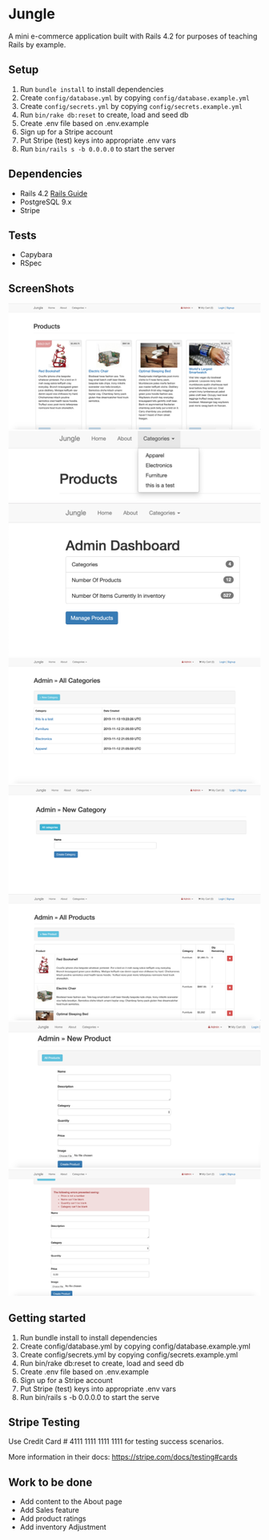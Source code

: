 # Jungle

A mini e-commerce application built with Rails 4.2 for purposes of teaching Rails by example.


## Setup

1. Run `bundle install` to install dependencies
2. Create `config/database.yml` by copying `config/database.example.yml`
3. Create `config/secrets.yml` by copying `config/secrets.example.yml`
4. Run `bin/rake db:reset` to create, load and seed db
5. Create .env file based on .env.example
6. Sign up for a Stripe account
7. Put Stripe (test) keys into appropriate .env vars
8. Run `bin/rails s -b 0.0.0.0` to start the server

## Dependencies

* Rails 4.2 [Rails Guide](http://guides.rubyonrails.org/v4.2/)
* PostgreSQL 9.x
* Stripe

## Tests
* Capybara
* RSpec

## ScreenShots
!["Homepage"](https://github.com/nasouh94/Jungle/blob/master/docs/Homepage.png)
!["User category list"](https://github.com/nasouh94/Jungle/blob/master/docs/User%20category%20list.png)
!["Admin dashboard"](https://github.com/nasouh94/Jungle/blob/master/docs/admin%20dashboard.png)
!["Admin categories"](https://github.com/nasouh94/Jungle/blob/master/docs/admin%20categtories.png)
!["Admin new category"](https://github.com/nasouh94/Jungle/blob/master/docs/Admin%20new%20category.png)
!["Admin products "](https://github.com/nasouh94/Jungle/blob/master/docs/Admin%20Products%20page.png)
!["Admin new product page"](https://github.com/nasouh94/Jungle/blob/master/docs/Admin%20new%20product%20page.png)
!["Error handling"](https://github.com/nasouh94/Jungle/blob/master/docs/Error%20handling%20for%20creating%20produtcs.png)


## Getting started
1. Run bundle install to install dependencies
2. Create config/database.yml by copying config/database.example.yml
3. Create config/secrets.yml by copying config/secrets.example.yml
4. Run bin/rake db:reset to create, load and seed db
5. Create .env file based on .env.example
6. Sign up for a Stripe account
7. Put Stripe (test) keys into appropriate .env vars
8. Run bin/rails s -b 0.0.0.0 to start the serve

## Stripe Testing

Use Credit Card # 4111 1111 1111 1111 for testing success scenarios.

More information in their docs: <https://stripe.com/docs/testing#cards>

## Work to be done
* Add content to the About page
* Add Sales feature
* Add product ratings
* Add inventory Adjustment